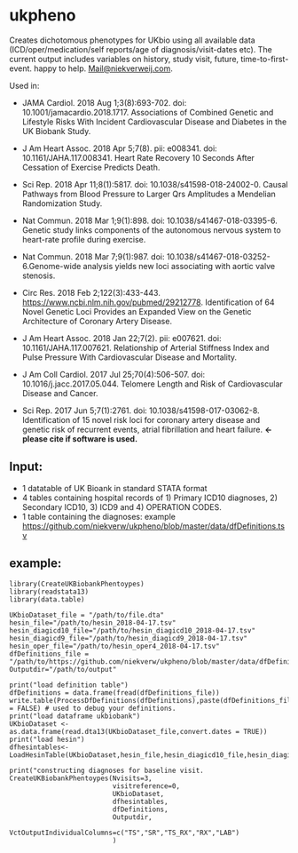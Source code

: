 # ukpheno
Creates dichotomous phenotypes for UKbio using all available data (ICD/oper/medication/self reports/age of diagnosis/visit-dates etc). The current output includes variables on history, study visit, future, time-to-first-event. happy to help. Mail@niekverweij.com.

Used in: 
- JAMA Cardiol. 2018 Aug 1;3(8):693-702. doi: 10.1001/jamacardio.2018.1717. Associations of Combined Genetic and Lifestyle Risks With Incident Cardiovascular Disease and Diabetes in the UK Biobank Study.
- J Am Heart Assoc. 2018 Apr 5;7(8). pii: e008341. doi: 10.1161/JAHA.117.008341. Heart Rate Recovery 10 Seconds After Cessation of Exercise Predicts Death.
- Sci Rep. 2018 Apr 11;8(1):5817. doi: 10.1038/s41598-018-24002-0. Causal Pathways from Blood Pressure to Larger Qrs Amplitudes a Mendelian Randomization Study.
- Nat Commun. 2018 Mar 1;9(1):898. doi: 10.1038/s41467-018-03395-6. Genetic study links components of the autonomous nervous system to heart-rate profile during exercise.
- Nat Commun. 2018 Mar 7;9(1):987. doi: 10.1038/s41467-018-03252-6.Genome-wide analysis yields new loci associating with aortic valve stenosis.
- Circ Res. 2018 Feb 2;122(3):433-443. https://www.ncbi.nlm.nih.gov/pubmed/29212778. Identification of 64 Novel Genetic Loci Provides an Expanded View on the Genetic Architecture of Coronary Artery Disease.

- J Am Heart Assoc. 2018 Jan 22;7(2). pii: e007621. doi: 10.1161/JAHA.117.007621. Relationship of Arterial Stiffness Index and Pulse Pressure With Cardiovascular Disease and Mortality.
- J Am Coll Cardiol. 2017 Jul 25;70(4):506-507. doi: 10.1016/j.jacc.2017.05.044. Telomere Length and Risk of Cardiovascular Disease and Cancer.  
- Sci Rep. 2017 Jun 5;7(1):2761. doi: 10.1038/s41598-017-03062-8. Identification of 15 novel risk loci for coronary artery disease and genetic risk of recurrent events, atrial fibrillation and heart failure. **<- please cite if software is used.**



## Input: 

- 1 datatable of UK Bioank in standard STATA format 
- 4 tables containing hospital records of 1) Primary ICD10 diagnoses, 2) Secondary ICD10, 3) ICD9 and 4) OPERATION CODES. 
- 1 table containing the diagnoses: example https://github.com/niekverw/ukpheno/blob/master/data/dfDefinitions.tsv

## example:
```
library(CreateUKBiobankPhentoypes)
library(readstata13)
library(data.table)

UKbioDataset_file = "/path/to/file.dta"
hesin_file="/path/to/hesin_2018-04-17.tsv"
hesin_diagicd10_file="/path/to/hesin_diagicd10_2018-04-17.tsv"
hesin_diagicd9_file="/path/to/hesin_diagicd9_2018-04-17.tsv"
hesin_oper_file="/path/to/hesin_oper4_2018-04-17.tsv"
dfDefinitions_file = "/path/to/https://github.com/niekverw/ukpheno/blob/master/data/dfDefinitions.tsv"
Outputdir="/path/to/output"

print("load definition table")
dfDefinitions = data.frame(fread(dfDefinitions_file))
write.table(ProcessDfDefinitions(dfDefinitions),paste(dfDefinitions_file,".check.tsv",sep=""),sep="\t",quote=FALSE,row.names = FALSE) # used to debug your definitions.
print("load dataframe ukbiobank")
UKbioDataset <- as.data.frame(read.dta13(UKbioDataset_file,convert.dates = TRUE))
print("load hesin")
dfhesintables<-LoadHesinTable(UKbioDataset,hesin_file,hesin_diagicd10_file,hesin_diagicd9_file,hesin_oper_file)

print("constructing diagnoses for baseline visit. 
CreateUKBiobankPhentoypes(Nvisits=3,
                          visitreference=0,
                          UKbioDataset,
                          dfhesintables,
                          dfDefinitions,
                          Outputdir,
                          VctOutputIndividualColumns=c("TS","SR","TS_RX","RX","LAB")
                          )
```
